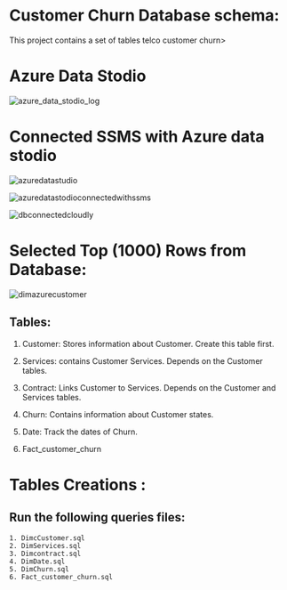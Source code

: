 # Customer Churn Database schema:
  This project contains a set of tables telco customer churn>

# Azure Data Stodio
![azure_data_stodio_log](https://github.com/user-attachments/assets/6fde55bb-c662-4f7c-bffe-baefa0da70f2)

# Connected SSMS with Azure data stodio

![azuredatastudio](https://github.com/user-attachments/assets/7e20547e-8248-4166-b440-3e9003ebeae2)

![azuredatastodioconnectedwithssms](https://github.com/user-attachments/assets/2486d7f9-b8c4-4f87-b732-3a93c587a70a)

![dbconnectedcloudly](https://github.com/user-attachments/assets/d4b66528-3f9f-4f60-9987-b3f059ec85d5)

# Selected Top (1000) Rows from Database:

![dimazurecustomer](https://github.com/user-attachments/assets/cd26fe04-a36e-42cd-90a5-b452f4d116cc)



## Tables:

1. Customer:
     Stores information about Customer. Create this table first.
   
2. Services:
   contains Customer Services. Depends on the Customer tables.
   
3. Contract:
    Links Customer to Services. Depends on the Customer and Services tables.
   
4. Churn:
   Contains information about Customer states.
   
5. Date:
   Track the dates of Churn.

6. Fact_customer_churn

   

# Tables Creations :
  ## Run the following queries files:
    1. DimcCustomer.sql
    2. DimServices.sql
    3. Dimcontract.sql
    4. DimDate.sql
    5. DimChurn.sql
    6. Fact_customer_churn.sql
